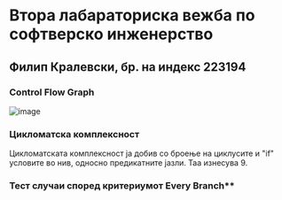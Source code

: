 # Втора лабараториска вежба по софтверско инженерство
## Филип Кралевски, бр. на индекс 223194

### Control Flow Graph

![image](https://github.com/KFilip123/SI_2024_lab2_223194/assets/167019790/1fb13730-3b21-4a9a-a2db-78663577bb7e)

### Цикломатска комплексност

Цикломатската комплексност ја добив со броење на циклусите и "if" условите во нив, односно предикатните јазли. Таа изнесува 9.

### Тест случаи според критериумот Every Branch**





